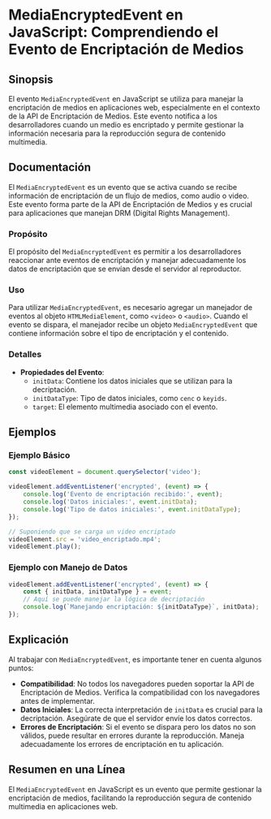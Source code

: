 <!--
Meta Description: # MediaEncryptedEvent en JavaScript: Comprendiendo el Evento de Encriptación de Medios ## Sinopsis El evento `MediaEncryptedEvent` en JavaScript se ut...
Meta Keywords: encriptación, evento, los, datos, mediaencryptedevent
-->

# MediaEncryptedEvent en JavaScript: Comprendiendo el Evento de Encriptación de Medios

## Sinopsis
El evento `MediaEncryptedEvent` en JavaScript se utiliza para manejar la encriptación de medios en aplicaciones web, especialmente en el contexto de la API de Encriptación de Medios. Este evento notifica a los desarrolladores cuando un medio es encriptado y permite gestionar la información necesaria para la reproducción segura de contenido multimedia.

## Documentación
El `MediaEncryptedEvent` es un evento que se activa cuando se recibe información de encriptación de un flujo de medios, como audio o video. Este evento forma parte de la API de Encriptación de Medios y es crucial para aplicaciones que manejan DRM (Digital Rights Management).

### Propósito
El propósito del `MediaEncryptedEvent` es permitir a los desarrolladores reaccionar ante eventos de encriptación y manejar adecuadamente los datos de encriptación que se envían desde el servidor al reproductor.

### Uso
Para utilizar `MediaEncryptedEvent`, es necesario agregar un manejador de eventos al objeto `HTMLMediaElement`, como `<video>` o `<audio>`. Cuando el evento se dispara, el manejador recibe un objeto `MediaEncryptedEvent` que contiene información sobre el tipo de encriptación y el contenido.

### Detalles
- **Propiedades del Evento**:
  - `initData`: Contiene los datos iniciales que se utilizan para la decriptación.
  - `initDataType`: Tipo de datos iniciales, como `cenc` o `keyids`.
  - `target`: El elemento multimedia asociado con el evento.

## Ejemplos

### Ejemplo Básico
```javascript
const videoElement = document.querySelector('video');

videoElement.addEventListener('encrypted', (event) => {
    console.log('Evento de encriptación recibido:', event);
    console.log('Datos iniciales:', event.initData);
    console.log('Tipo de datos iniciales:', event.initDataType);
});

// Suponiendo que se carga un video encriptado
videoElement.src = 'video_encriptado.mp4';
videoElement.play();
```

### Ejemplo con Manejo de Datos
```javascript
videoElement.addEventListener('encrypted', (event) => {
    const { initData, initDataType } = event;
    // Aquí se puede manejar la lógica de decriptación
    console.log(`Manejando encriptación: ${initDataType}`, initData);
});
```

## Explicación
Al trabajar con `MediaEncryptedEvent`, es importante tener en cuenta algunos puntos:

- **Compatibilidad**: No todos los navegadores pueden soportar la API de Encriptación de Medios. Verifica la compatibilidad con los navegadores antes de implementar.
- **Datos Iniciales**: La correcta interpretación de `initData` es crucial para la decriptación. Asegúrate de que el servidor envíe los datos correctos.
- **Errores de Encriptación**: Si el evento se dispara pero los datos no son válidos, puede resultar en errores durante la reproducción. Maneja adecuadamente los errores de encriptación en tu aplicación.

## Resumen en una Línea
El `MediaEncryptedEvent` en JavaScript es un evento que permite gestionar la encriptación de medios, facilitando la reproducción segura de contenido multimedia en aplicaciones web.